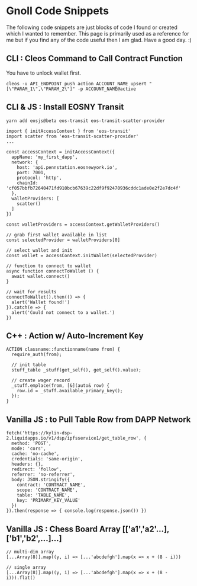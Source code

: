 # Gnoll Code Snippets

The following code snippets are just blocks of code I found or created which I wanted to remember. This page is primarily used as a reference for me but if you find any of the code useful then I am glad. Have a good day. :)

## CLI : Cleos Command to Call Contract Function

You have to unlock wallet first.

```
cleos -u API_ENDPOINT push action ACCOUNT_NAME upsert "[\"PARAM_1\",\"PARAM_2\"]" -p ACCOUNT_NAME@active
```

## CLI & JS : Install EOSNY Transit

```
yarn add eosjs@beta eos-transit eos-transit-scatter-provider
```

```
import { initAccessContext } from 'eos-transit'
import scatter from 'eos-transit-scatter-provider'
...

const accessContext = initAccessContext({
  appName: 'my_first_dapp',
  network: {
    host: 'api.pennstation.eosnewyork.io',
    port: 7001,
    protocol: 'http',
    chainId: 'cf057bbfb72640471fd910bcb67639c22df9f92470936cddc1ade0e2f2e7dc4f'
  },
  walletProviders: [
    scatter()
  ]
})

const walletProviders = accessContext.getWalletProviders()

// grab first wallet available in list
const selectedProvider = walletProviders[0]

// select wallet and init
const wallet = accessContext.initWallet(selectedProvider)

// function to connect to wallet
async function connectToWallet () {
  await wallet.connect()
}

// wait for results
connectToWallet().then(() => {
  alert('Wallet found!')
}).catch(e => {
  alert('Could not connect to a wallet.')
})
```

## C++ : Action w/ Auto-Increment Key

```
ACTION classname::functionname(name from) {
  require_auth(from);

  // init table
  stuff_table _stuff(get_self(), get_self().value);

  // create wager record
  _stuff.emplace(from, [&](auto& row) {
    row.id = _stuff.available_primary_key();
  });
}
```

## Vanilla JS :  to Pull Table Row from DAPP Network

```
fetch('https://kylin-dsp-2.liquidapps.io/v1/dsp/ipfsservice1/get_table_row', {
  method: 'POST',
  mode: 'cors',
  cache: 'no-cache',
  credentials: 'same-origin',
  headers: {},
  redirect: 'follow',
  referrer: 'no-referrer',
  body: JSON.stringify({
    contract: 'CONTRACT_NAME',
    scope: 'CONTRACT_NAME',
    table: 'TABLE_NAME',
    key: 'PRIMARY_KEY_VALUE'
  })
}).then(response => { console.log(response.json()) })
```

## Vanilla JS : Chess Board Array [['a1','a2'...],['b1','b2',...]...]

```
// multi-dim array
[...Array(8)].map((y, i) => [...'abcdefgh'].map(x => x + (8 - i)))

// single array
[...Array(8)].map((y, i) => [...'abcdefgh'].map(x => x + (8 - i))).flat()
```
